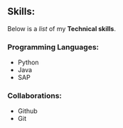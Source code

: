 ## Skills:

Below is a _list_ of my **Technical skills**.

### Programming Languages:
- Python
- Java
- SAP

### Collaborations:
- Github
- Git
